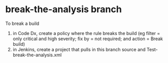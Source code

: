 # break-the-analysis branch

To break a build
1. in Code Dx, create a policy where the rule breaks the build (eg filter = only critical and high severity; fix by = not required; and action = Break build)
2. in Jenkins, create a project that pulls in this branch source and Test-break-the-analysis.xml
